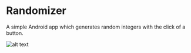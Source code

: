 # Randomizer
A simple Android app which generates random integers with the click of a button. 

![alt text](https://github.com/ParmbeerJohal/Randomizer/imgExamples/img_example.png)
